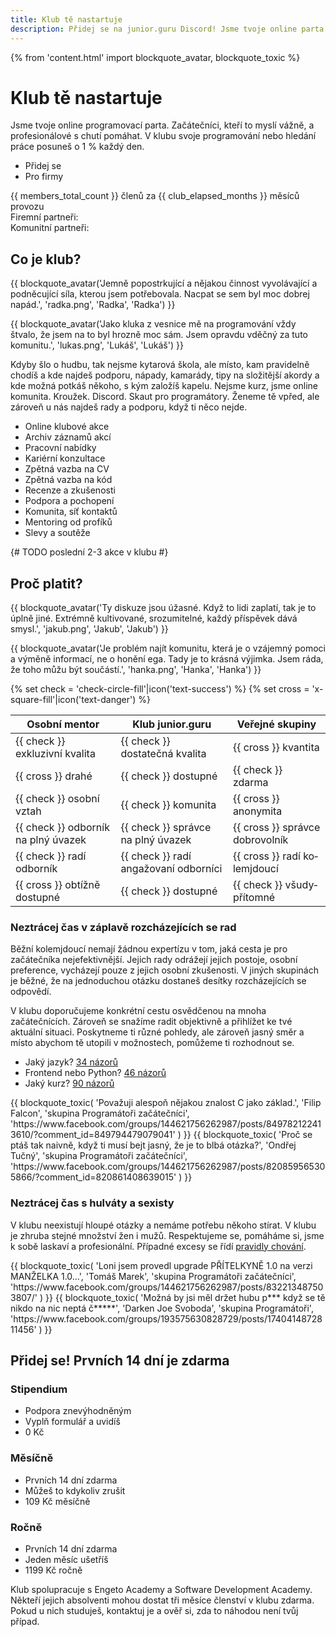 ```yaml
---
title: Klub tě nastartuje
description: Přidej se na junior.guru Discord! Jsme tvoje online parta začátečníků, kteří to myslí vážně, a profesionálů s chutí pomáhat. Svoje programování nebo hledání práce posuneš o 1 % každý den.
---
```

{% from 'content.html' import blockquote_avatar, blockquote_toxic %}

# Klub tě nastartuje

Jsme tvoje online programovací parta. Začátečníci, kteří to myslí vážně, a profesionálové s chutí pomáhat. V klubu svoje programování nebo hledání práce posuneš o 1 % každý den.

- Přidej se
- Pro firmy

{{ members_total_count }} členů za {{ club_elapsed_months }} měsíců provozu<br>
Firemní partneři:<br>
Komunitní partneři:<br>

## Co je klub?

<div class="blockquotes-2">
{{ blockquote_avatar('Jemně popostrkující a nějakou činnost vyvolávající a podněcující síla, kterou jsem potřebovala. Nacpat se sem byl moc dobrej napád.', 'radka.png', 'Radka', 'Radka') }}

{{ blockquote_avatar('Jako kluka z vesnice mě na programování vždy štvalo, že jsem na to byl hrozně moc sám. Jsem opravdu vděčný za tuto komunitu.', 'lukas.png', 'Lukáš', 'Lukáš') }}
</div>

<div class="lead" markdown="1">
Kdyby šlo o hudbu, tak nejsme kytarová škola, ale místo, kam pravidelně chodíš a kde najdeš podporu, nápady, kamarády, tipy na složitější akordy a kde možná potkáš někoho, s kým založíš kapelu. Nejsme kurz, jsme online komunita. Kroužek. Discord. Skaut pro programátory. Ženeme tě vpřed, ale zároveň u nás najdeš rady a podporu, když ti něco nejde.
</div>

<div class="icons">
    <ul class="icons-list">
        <li class="icons-item">
            <i class="bi bi-play-btn"></i>
            Online klubové akce
        </li>
        <li class="icons-item">
            <i class="bi bi-clock-history"></i>
            Archiv záznamů akcí
        </li>
        <li class="icons-item">
            <i class="bi bi-list-check"></i>
            Pracovní nabídky
        </li>
        <li class="icons-item">
            <i class="bi bi-compass"></i>
            Kariérní konzultace
        </li>
        <li class="icons-item">
            <i class="bi bi-person-check"></i>
            Zpětná vazba na&nbsp;CV
        </li>
        <li class="icons-item">
            <i class="bi bi-code-slash"></i>
            Zpětná vazba na&nbsp;kód
        </li>
        <li class="icons-item">
            <i class="bi bi-chat-dots"></i>
            Recenze a&nbsp;zkušenosti
        </li>
        <li class="icons-item">
            <i class="bi bi-heart"></i>
            Podpora a&nbsp;pochopení
        </li>
        <li class="icons-item">
            <i class="bi bi-person-plus"></i>
            Komunita, síť&nbsp;kontaktů
        </li>
        <li class="icons-item">
            <i class="bi bi-lightbulb"></i>
            Mentoring od&nbsp;profíků
        </li>
        <li class="icons-item">
            <i class="bi bi-patch-plus"></i>
            Slevy a&nbsp;soutěže
        </li>
    </ul>
</div>

{#
    TODO poslední 2-3 akce v klubu
#}

## Proč platit?

<div class="blockquotes-2">
{{ blockquote_avatar('Ty diskuze jsou úžasné. Když to lidi zaplatí, tak je to úplně jiné. Extrémně kultivované, srozumitelné, každý příspěvek dává smysl.', 'jakub.png', 'Jakub', 'Jakub') }}

{{ blockquote_avatar('Je problém najít komunitu, která je o vzájemný pomoci a výměně informací, ne o honění ega. Tady je to krásná výjimka. Jsem ráda, že toho můžu být součástí.', 'hanka.png', 'Hanka', 'Hanka') }}
</div>

<div class="comparison" markdown="1">
{% set check = 'check-circle-fill'|icon('text-success') %}
{% set cross = 'x-square-fill'|icon('text-danger') %}

| Osobní mentor                       | Klub junior.guru                      | Veřejné skupiny                      |
|-------------------------------------|---------------------------------------|--------------------------------------|
| {{ check }} exkluzivní kvalita      | {{ check }} dostatečná kvalita        | {{ cross }} kvantita                 |
| {{ cross }} drahé                   | {{ check }} dostupné                  | {{ check }} zdarma                   |
| {{ check }} osobní vztah            | {{ check }} komunita                  | {{ cross }} anonymita                |
| {{ check }} odborník na plný úvazek | {{ check }} správce na plný úvazek    | {{ cross }} správce dobro&shy;volník |
| {{ check }} radí odborník           | {{ check }} radí angažovaní odborníci | {{ cross }} radí ko&shy;lemjdoucí    |
| {{ cross }} obtížně dostupné        | {{ check }} dostupné                  | {{ check }} všudy&shy;přítomné       |
</div>

### Neztrácej čas v záplavě rozcházejících se rad

Běžní kolemjdoucí nemají žádnou expertízu v tom, jaká cesta je pro začátečníka nejefektivnější. Jejich rady odrážejí jejich postoje, osobní preference, vycházejí pouze z jejich osobní zkušenosti. V jiných skupinách je běžné, že na jednoduchou otázku dostaneš desítky rozcházejících se odpovědí.

V klubu doporučujeme konkrétní cestu osvědčenou na mnoha začátečnících. Zároveň se snažíme radit objektivně a přihlížet ke tvé aktuální situaci. Poskytneme ti různé pohledy, ale zároveň jasný směr a místo abychom tě utopili v možnostech, pomůžeme ti rozhodnout se.

<div class="icons">
    <ul class="icons-list">
        <li class="icons-item">
            <i class="bi bi-patch-question"></i>
            Jaký jazyk?
            <a class="icons-small-link" href="https://www.facebook.com/groups/144621756262987/permalink/849782122413610/">
                34 názorů
            </a>
        </li>
        <li class="icons-item">
            <i class="bi bi-patch-question"></i>
            Frontend nebo Python?
            <a class="icons-small-link" href="https://www.facebook.com/groups/144621756262987/permalink/761414324583724/">
                46 názorů
            </a>
        </li>
        <li class="icons-item">
            <i class="bi bi-patch-question"></i>
            Jaký kurz?
            <a class="icons-small-link" href="https://www.facebook.com/groups/144621756262987/permalink/812343062824183/">
                90 názorů
            </a>
        </li>
    </ul>
</div>

<div class="blockquotes-2">
{{
    blockquote_toxic(
        'Považuji alespoň nějakou znalost C jako základ.',
        'Filip Falcon',
        'skupina Programátoři začátečníci',
        'https://www.facebook.com/groups/144621756262987/posts/849782122413610/?comment_id=849794479079041'
    )
}}
{{
    blockquote_toxic(
        'Proč se ptáš tak naivně, když ti musí bejt jasný, že je to blbá otázka?',
        'Ondřej Tučný',
        'skupina Programátoři začátečníci',
        'https://www.facebook.com/groups/144621756262987/posts/820859565305866/?comment_id=820861408639015'
    )
}}
</div>


### Neztrácej čas s hulváty a sexisty

V klubu neexistují hloupé otázky a nemáme potřebu někoho stírat. V klubu je zhruba stejné množství žen i mužů. Respektujeme se, pomáháme si, jsme k sobě laskaví a profesionální. Případné excesy se řídí [pravidly chování](/coc/).

<div class="blockquotes-2">
{{
    blockquote_toxic(
        'Loni jsem provedl upgrade PŘÍTELKYNĚ 1.0 na verzi MANŽELKA 1.0…',
        'Tomáš Marek',
        'skupina Programátoři začátečníci',
        'https://www.facebook.com/groups/144621756262987/posts/832213487503807/'
    )
}}
{{
    blockquote_toxic(
        'Možná by jsi měl držet hubu p*** když se tě nikdo na nic neptá č*****',
        'Darken Joe Svoboda',
        'skupina Programátoři',
        'https://www.facebook.com/groups/193575630828729/posts/1740414872811456'
    )
}}
</div>

## Přidej se! Prvních 14 dní je zdarma

### Stipendium

- Podpora znevýhodněným
- Vyplň formulář a uvidíš
- 0 Kč

### Měsíčně

- Prvních 14 dní zdarma
- Můžeš to kdykoliv zrušit
- 109 Kč měsíčně

### Ročně

- Prvních 14 dní zdarma
- Jeden měsíc ušetříš
- 1199 Kč ročně

Klub spolupracuje s Engeto Academy a Software Development Academy. Někteří jejich absolventi mohou dostat tři měsíce členství v klubu zdarma. Pokud u nich studuješ, kontaktuj je a ověř si, zda to náhodou není tvůj případ.
